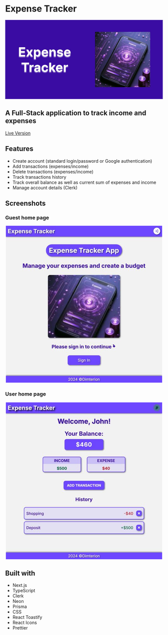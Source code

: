 # Expense Tracker

<div style="text-align:center;margin:auto;">
  <img src="./assets/images/expense_tracker_readme_header.jpg" alt="Expense Tracker guest page" />
</div>

## A Full-Stack application to track income and expenses

[Live Version](https://expense-tracker-lac-eta.vercel.app/)

## Features

- Create account (standard login/password or Google authentication)
- Add transactions (expenses/income)
- Delete transactions (expenses/income)
- Track transactions history
- Track overall balance as well as current sum of expenses and income
- Manage account details (Clerk)

## Screenshots

### Guest home page

<div style="text-align:center;margin:auto;">
  <img src="./assets/images/expense_tracker_guest_page.jpg" alt="Expense Tracker guest page" />
</div>

### User home page

<div style="text-align:center;margin:auto;">
  <img src="./assets/images/expense_tracker_main_page.jpg" alt="Expense Tracker guest page" />
</div>

## Built with

- Next.js
- TypeScript
- Clerk
- Neon
- Prisma
- CSS
- React Toastify
- React Icons
- Prettier
